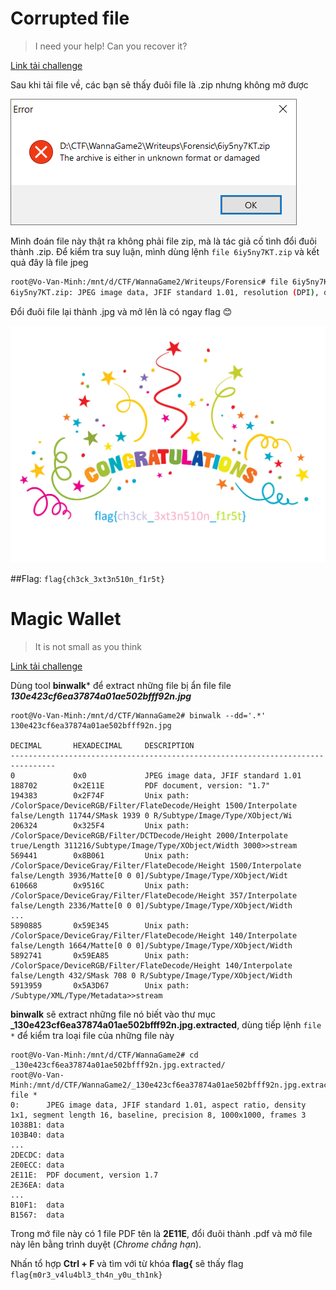 # Corrupted file
>I need your help! Can you recover it?

[Link tải challenge](6iy5ny7KT.zip)

Sau khi tải file về, các bạn sẽ thấy đuôi file là .zip nhưng không mở được

![Screenshot](../screenshots/corrupted_file_1.png?raw=true "Screenshot")

Mình đoán file này thật ra không phải file zip, mà là tác giả cố tình đổi đuôi thành .zip. Để kiểm tra suy luận, mình dùng lệnh ```file 6iy5ny7KT.zip``` và kết quả đây là file jpeg

```bash
root@Vo-Van-Minh:/mnt/d/CTF/WannaGame2/Writeups/Forensic# file 6iy5ny7KT.zip
6iy5ny7KT.zip: JPEG image data, JFIF standard 1.01, resolution (DPI), density 300x300, segment length 16, Exif Standard: [TIFF image data, big-endian, direntries=1, orientation=upper-left], baseline, precision 8, 2360x1777, frames 3
```
Đổi đuôi file lại thành .jpg và mở lên là có ngay flag :blush:

![Screenshot](../screenshots/corrupted_file_2.jpg?raw=true "Screenshot")

##Flag: ```flag{ch3ck_3xt3n510n_f1r5t}```


# Magic Wallet
>It is not small as you think

[Link tải challenge](130e423cf6ea37874a01ae502bfff92n.jpg)

Dùng tool **binwalk*** để extract những file bị ẩn file file ***130e423cf6ea37874a01ae502bfff92n.jpg***

```
root@Vo-Van-Minh:/mnt/d/CTF/WannaGame2# binwalk --dd='.*' 130e423cf6ea37874a01ae502bfff92n.jpg

DECIMAL       HEXADECIMAL     DESCRIPTION
--------------------------------------------------------------------------------
0             0x0             JPEG image data, JFIF standard 1.01
188702        0x2E11E         PDF document, version: "1.7"
194383        0x2F74F         Unix path: /ColorSpace/DeviceRGB/Filter/FlateDecode/Height 1500/Interpolate false/Length 11744/SMask 1939 0 R/Subtype/Image/Type/XObject/Wi
206324        0x325F4         Unix path: /ColorSpace/DeviceRGB/Filter/DCTDecode/Height 2000/Interpolate true/Length 311216/Subtype/Image/Type/XObject/Width 3000>>stream
569441        0x8B061         Unix path: /ColorSpace/DeviceGray/Filter/FlateDecode/Height 1500/Interpolate false/Length 3936/Matte[0 0 0]/Subtype/Image/Type/XObject/Widt
610668        0x9516C         Unix path: /ColorSpace/DeviceGray/Filter/FlateDecode/Height 357/Interpolate false/Length 2336/Matte[0 0 0]/Subtype/Image/Type/XObject/Width
...
5890885       0x59E345        Unix path: /ColorSpace/DeviceGray/Filter/FlateDecode/Height 140/Interpolate false/Length 1664/Matte[0 0 0]/Subtype/Image/Type/XObject/Width
5892741       0x59EA85        Unix path: /ColorSpace/DeviceRGB/Filter/FlateDecode/Height 140/Interpolate false/Length 432/SMask 708 0 R/Subtype/Image/Type/XObject/Width
5913959       0x5A3D67        Unix path: /Subtype/XML/Type/Metadata>>stream
```
**binwalk** sẽ extract những file nó biết vào thư mục **_130e423cf6ea37874a01ae502bfff92n.jpg.extracted**, dùng tiếp lệnh ```file *``` để kiểm tra loại file của những file này

```
root@Vo-Van-Minh:/mnt/d/CTF/WannaGame2# cd _130e423cf6ea37874a01ae502bfff92n.jpg.extracted/
root@Vo-Van-Minh:/mnt/d/CTF/WannaGame2/_130e423cf6ea37874a01ae502bfff92n.jpg.extracted# file *
0:      JPEG image data, JFIF standard 1.01, aspect ratio, density 1x1, segment length 16, baseline, precision 8, 1000x1000, frames 3
1038B1: data
103B40: data
...
2DECDC: data
2E0ECC: data
2E11E:  PDF document, version 1.7
2E36EA: data
...
B10F1:  data
B1567:  data
```
Trong mớ file này có 1 file PDF tên là **2E11E**, đổi đuôi thành .pdf và mở file này lên bằng trình duyệt (_Chrome chẳng hạn_). 

Nhấn tổ hợp **Ctrl + F** và tìm với từ khóa **flag{** sẽ thấy flag ```flag{m0r3_v4lu4bl3_th4n_y0u_th1nk}```